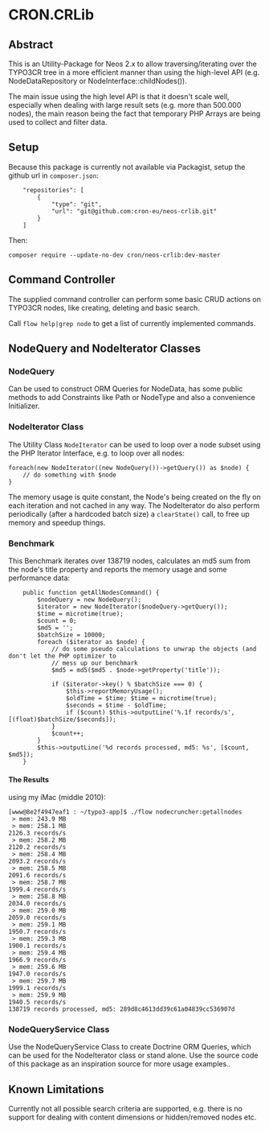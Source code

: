 CRON.CRLib
==========

Abstract
--------

This is an Utility-Package for Neos 2.x to allow traversing/iterating over the TYPO3CR tree in a more efficient
manner than using the high-level API (e.g. NodeDataRepository or NodeInterface::childNodes()).

The main issue using the high level API is that it doesn't scale well, especially when dealing with large
result sets (e.g. more than 500.000 nodes), the main reason being the fact that temporary PHP Arrays are being
used to collect and filter data.

Setup
-----

Because this package is currently not available via Packagist, setup the github url in `composer.json`:

```
	"repositories": [
		{
			"type": "git",
			"url": "git@github.com:cron-eu/neos-crlib.git"
		}
	]
```

Then:

```
composer require --update-no-dev cron/neos-crlib:dev-master
```

Command Controller
------------------

The supplied command controller can perform some basic CRUD actions on TYPO3CR nodes, like creating, deleting
and basic search.

Call `flow help|grep node` to get a list of currently implemented commands. 

NodeQuery and NodeIterator Classes
-----------------------------------------

### NodeQuery

Can be used to construct ORM Queries for NodeData, has some public methods to add Constraints like
Path or NodeType and also a convenience Initializer.

### NodeIterator Class

The Utility Class `NodeIterator` can be used to loop over a node subset using the PHP Iterator Interface, e.g.
to loop over all nodes:

```
foreach(new NodeIterator((new NodeQuery())->getQuery()) as $node) {
    // do something with $node
}
```

The memory usage is quite constant, the Node's being created on the fly on each iteration and not cached
in any way. The NodeIterator do also perform periodically (after a hardcoded batch size) a `clearState()` call,
to free up memory and speedup things. 

### Benchmark

This Benchmark iterates over 138719 nodes, calculates an md5 sum from the node's title
property and reports the memory usage and some performance data:

```
	public function getAllNodesCommand() {
		$nodeQuery = new NodeQuery();
		$iterator = new NodeIterator($nodeQuery->getQuery());
		$time = microtime(true);
		$count = 0;
		$md5 = '';
		$batchSize = 10000;
		foreach ($iterator as $node) {
			// do some pseudo calculations to unwrap the objects (and don't let the PHP optimizer to
			// mess up our benchmark
			$md5 = md5($md5 . $node->getProperty('title'));

			if ($iterator->key() % $batchSize === 0) {
				$this->reportMemoryUsage();
				$oldTime = $time; $time = microtime(true);
				$seconds = $time - $oldTime;
				if ($count) $this->outputLine('%.1f records/s', [(float)$batchSize/$seconds]);
			}
			$count++;
		}
		$this->outputLine('%d records processed, md5: %s', [$count, $md5]);
	}
```

#### The Results

using my iMac (middle 2010):

```
[www@8e2f4947eaf1 : ~/typo3-app]$ ./flow nodecruncher:getallnodes
 > mem: 243.9 MB
 > mem: 258.1 MB
2126.3 records/s
 > mem: 258.2 MB
2120.2 records/s
 > mem: 258.4 MB
2093.2 records/s
 > mem: 258.5 MB
2091.6 records/s
 > mem: 258.7 MB
1999.4 records/s
 > mem: 258.8 MB
2034.0 records/s
 > mem: 259.0 MB
2059.0 records/s
 > mem: 259.1 MB
1950.7 records/s
 > mem: 259.3 MB
1900.1 records/s
 > mem: 259.4 MB
1966.9 records/s
 > mem: 259.6 MB
1947.0 records/s
 > mem: 259.7 MB
1999.1 records/s
 > mem: 259.9 MB
1940.5 records/s
138719 records processed, md5: 289d8c4613dd39c61a04839cc536907d
```

### NodeQueryService Class

Use the NodeQueryService Class to create Doctrine ORM Queries, which can be used for the NodeIterator class or
stand alone. Use the source code of this package as an inspiration source for more usage examples..

Known Limitations
-----------------

Currently not all possible search criteria are supported, e.g. there is no support for dealing with 
content dimensions or hidden/removed nodes etc.